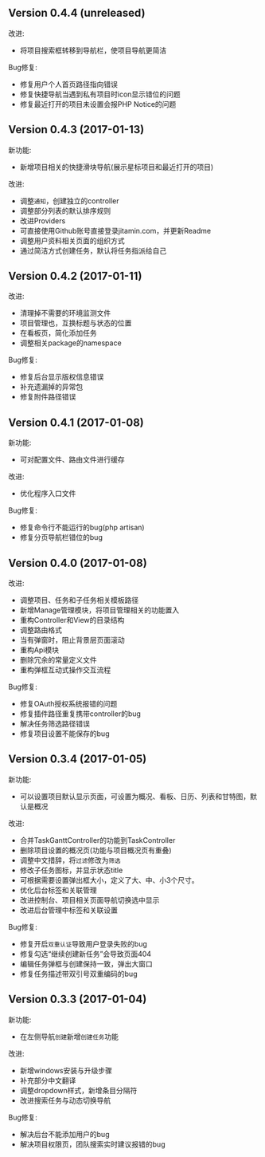 Version 0.4.4 (unreleased)
--------------------------

改进:

* 将项目搜索框转移到导航栏，使项目导航更简洁

Bug修复:

* 修复用户个人首页路径指向错误
* 修复快捷导航当遇到私有项目时icon显示错位的问题
* 修复最近打开的项目未设置会报PHP Notice的问题

Version 0.4.3 (2017-01-13)
--------------------------

新功能:

* 新增项目相关的快捷滑块导航(展示星标项目和最近打开的项目)

改进:

* 调整`通知`，创建独立的controller
* 调整部分列表的默认排序规则
* 改进Providers
* 可直接使用Github账号直接登录jitamin.com，并更新Readme
* 调整用户资料相关页面的组织方式
* 通过简洁方式创建任务，默认将任务指派给自己

Version 0.4.2 (2017-01-11)
--------------------------

改进:

* 清理掉不需要的环境监测文件
* 项目管理也，互换标题与状态的位置
* 在看板页，简化添加任务
* 调整相关package的namespace

Bug修复:

* 修复后台显示版权信息错误
* 补充遗漏掉的异常包
* 修复附件路径错误


Version 0.4.1 (2017-01-08)
--------------------------

新功能:

* 可对配置文件、路由文件进行缓存

改进:

* 优化程序入口文件

Bug修复:

* 修复命令行不能运行的bug(php artisan)
* 修复分页导航栏错位的bug

Version 0.4.0 (2017-01-08)
--------------------------

改进:

* 调整项目、任务和子任务相关模板路径
* 新增Manage管理模块，将项目管理相关的功能置入
* 重构Controller和View的目录结构
* 调整路由格式
* 当有弹窗时，阻止背景层页面滚动
* 重构Api模块
* 删除冗余的常量定义文件
* 重构弹框互动式操作交互流程

Bug修复:

* 修复OAuth授权系统报错的问题
* 修复插件路径重复携带controller的bug
* 解决任务筛选路径错误
* 修复项目设置不能保存的bug

Version 0.3.4 (2017-01-05)
--------------------------

新功能:

* 可以设置项目默认显示页面，可设置为概况、看板、日历、列表和甘特图，默认是概况

改进:

* 合并TaskGanttController的功能到TaskController
* 删除项目设置的概况页(功能与项目概况页有重叠)
* 调整中文措辞，将`过滤`修改为`筛选`
* 修改子任务图标，并显示状态title
* 可根据需要设置弹出框大小，定义了大、中、小3个尺寸。
* 优化后台标签和关联管理
* 改进控制台、项目相关页面导航切换选中显示
* 改进后台管理中标签和关联设置

Bug修复:

* 修复开启`双重认证`导致用户登录失败的bug
* 修复勾选“继续创建新任务”会导致页面404
* 编辑任务弹框与创建保持一致，弹出大窗口
* 修复任务描述带双引号双重编码的bug

Version 0.3.3 (2017-01-04)
--------------------------

新功能:

* 在左侧导航`创建`新增`创建任务`功能

改进:

* 新增windows安装与升级步骤
* 补充部分中文翻译
* 调整dropdown样式，新增条目分隔符
* 改进搜索任务与动态切换导航

Bug修复:

* 解决后台不能添加用户的bug
* 解决项目权限页，团队搜索实时建议报错的bug